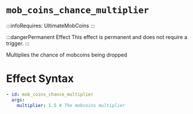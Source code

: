 # `mob_coins_chance_multiplier`
:::infoRequires:
UltimateMobCoins
:::

:::dangerPermanent Effect
This effect is permanent and does not require a trigger.
:::

Multiplies the chance of mobcoins being dropped
# Effect Syntax
```yaml
- id: mob_coins_chance_multiplier
  args:
    multiplier: 1.5 # The mobcoins multiplier
```